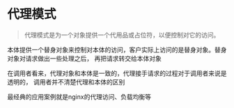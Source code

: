 代理模式
======
> 代理模式是为一个对象提供一个代用品或占位符，以便控制对它的访问。

本体提供一个替身对象来控制对本体的访问，客户实际上访问的是替身对象。替身对象对请求做出一些处理之后，
再把请求转交给本体对象

在调用者看来，代理对象和本体是一致的，代理接手请求的过程对于调用者来说是透明的，
调用者并不清楚代理和本体的区别

最经典的应用案例就是nginx的代理访问、负载均衡等
